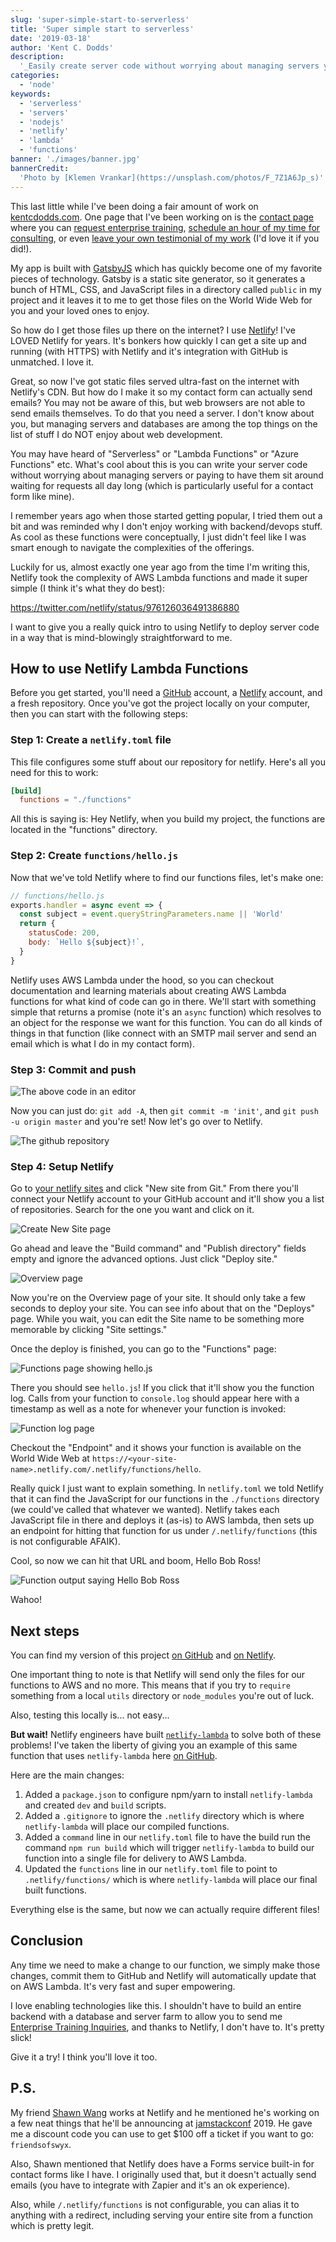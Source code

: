 ```yaml
---
slug: 'super-simple-start-to-serverless'
title: 'Super simple start to serverless'
date: '2019-03-18'
author: 'Kent C. Dodds'
description:
  '_Easily create server code without worrying about managing servers yourself_'
categories:
  - 'node'
keywords:
  - 'serverless'
  - 'servers'
  - 'nodejs'
  - 'netlify'
  - 'lambda'
  - 'functions'
banner: './images/banner.jpg'
bannerCredit:
  'Photo by [Klemen Vrankar](https://unsplash.com/photos/F_7Z1A6Jp_s)'
---
```


This last little while I've been doing a fair amount of work on
[kentcdodds.com](https://kentcdodds.com). One page that I've been working on is
the [contact page](/contact) where you can
[request enterprise training](https://kcd.im/request-a-workshop),
[schedule an hour of my time for consulting](https://kcd.im/consulting), or even
[leave your own testimonial of my work](https://kcd.im/testimonial) (I'd love it
if you did!).

My app is built with [GatsbyJS](https://www.gatsbyjs.org) which has quickly
become one of my favorite pieces of technology. Gatsby is a static site
generator, so it generates a bunch of HTML, CSS, and JavaScript files in a
directory called `public` in my project and it leaves it to me to get those
files on the World Wide Web for you and your loved ones to enjoy.

So how do I get those files up there on the internet? I use
[Netlify](https://www.netlify.com)! I've LOVED Netlify for years. It's bonkers
how quickly I can get a site up and running (with HTTPS) with Netlify and it's
integration with GitHub is unmatched. I love it.

Great, so now I've got static files served ultra-fast on the internet with
Netlify's CDN. But how do I make it so my contact form can actually send emails?
You may not be aware of this, but web browsers are not able to send emails
themselves. To do that you need a server. I don't know about you, but managing
servers and databases are among the top things on the list of stuff I do NOT
enjoy about web development.

You may have heard of "Serverless" or "Lambda Functions" or "Azure Functions"
etc. What's cool about this is you can write your server code without worrying
about managing servers or paying to have them sit around waiting for requests
all day long (which is particularly useful for a contact form like mine).

I remember years ago when those started getting popular, I tried them out a bit
and was reminded why I don't enjoy working with backend/devops stuff. As cool as
these functions were conceptually, I just didn't feel like I was smart enough to
navigate the complexities of the offerings.

Luckily for us, almost exactly one year ago from the time I'm writing this,
Netlify took the complexity of AWS Lambda functions and made it super simple (I
think it's what they do best):

https://twitter.com/netlify/status/976126036491386880

I want to give you a really quick intro to using Netlify to deploy server code
in a way that is mind-blowingly straightforward to me.

## How to use Netlify Lambda Functions

Before you get started, you'll need a [GitHub](https://github.com) account, a
[Netlify](https://netlify.com) account, and a fresh repository. Once you've got
the project locally on your computer, then you can start with the following
steps:

### Step 1: Create a `netlify.toml` file

This file configures some stuff about our repository for netlify. Here's all you
need for this to work:

```toml
[build]
  functions = "./functions"
```

All this is saying is: Hey Netlify, when you build my project, the functions are
located in the "functions" directory.

### Step 2: Create `functions/hello.js`

Now that we've told Netlify where to find our functions files, let's make one:

```javascript
// functions/hello.js
exports.handler = async event => {
  const subject = event.queryStringParameters.name || 'World'
  return {
    statusCode: 200,
    body: `Hello ${subject}!`,
  }
}
```

Netlify uses AWS Lambda under the hood, so you can checkout documentation and
learning materials about creating AWS Lambda functions for what kind of code can
go in there. We'll start with something simple that returns a promise (note it's
an `async` function) which resolves to an object for the response we want for
this function. You can do all kinds of things in that function (like connect
with an SMTP mail server and send an email which is what I do in my contact
form).

### Step 3: Commit and push

![The above code in an editor](./images/code.png)

Now you can just do: `git add -A`, then `git commit -m 'init'`, and
`git push -u origin master` and you're set! Now let's go over to Netlify.

![The github repository](./images/repo.png)

### Step 4: Setup Netlify

Go to [your netlify sites](https://app.netlify.com) and click "New site from
Git." From there you'll connect your Netlify account to your GitHub account and
it'll show you a list of repositories. Search for the one you want and click on
it.

![Create New Site page](./images/create-new-site.png)

Go ahead and leave the "Build command" and "Publish directory" fields empty and
ignore the advanced options. Just click "Deploy site."

![Overview page](./images/overview.png)

Now you're on the Overview page of your site. It should only take a few seconds
to deploy your site. You can see info about that on the "Deploys" page. While
you wait, you can edit the Site name to be something more memorable by clicking
"Site settings."

Once the deploy is finished, you can go to the "Functions" page:

![Functions page showing hello.js](./images/functions.png)

There you should see `hello.js`! If you click that it'll show you the function
log. Calls from your function to `console.log` should appear here with a
timestamp as well as a note for whenever your function is invoked:

![Function log page](./images/function-log.png)

Checkout the "Endpoint" and it shows your function is available on the World
Wide Web at `https://<your-site-name>.netlify.com/.netlify/functions/hello`.

Really quick I just want to explain something. In `netlify.toml` we told Netlify
that it can find the JavaScript for our functions in the `./functions` directory
(we could've called that whatever we wanted). Netlify takes each JavaScript file
in there and deploys it (as-is) to AWS lambda, then sets up an endpoint for
hitting that function for us under `/.netlify/functions` (this is not
configurable AFAIK).

Cool, so now we can hit that URL and boom, Hello Bob Ross!

![Function output saying Hello Bob Ross](./images/function-output.png)

Wahoo!

## Next steps

You can find my version of this project
[on GitHub](https://github.com/kentcdodds/super-simple-netlify-function-example)
and
[on Netlify](https://simple-fn-example.netlify.com/.netlify/functions/hello).

One important thing to note is that Netlify will send only the files for our
functions to AWS and no more. This means that if you try to `require` something
from a local `utils` directory or `node_modules` you're out of luck.

Also, testing this locally is... not easy...

**But wait!** Netlify engineers have built
[`netlify-lambda`](https://www.npmjs.com/package/netlify-lambda) to solve both
of these problems! I've taken the liberty of giving you an example of this same
function that uses `netlify-lambda` here
[on GitHub](https://github.com/kentcdodds/netlify-function-example).

Here are the main changes:

1. Added a `package.json` to configure npm/yarn to install `netlify-lambda` and
   created `dev` and `build` scripts.
2. Added a `.gitignore` to ignore the `.netlify` directory which is where
   `netlify-lambda` will place our compiled functions.
3. Added a `command` line in our `netlify.toml` file to have the build run the
   command `npm run build` which will trigger `netlify-lambda` to build our
   function into a single file for delivery to AWS Lambda.
4. Updated the `functions` line in our `netlify.toml` file to point to
   `.netlify/functions/` which is where `netlify-lambda` will place our final
   built functions.

Everything else is the same, but now we can actually require different files!

## Conclusion

Any time we need to make a change to our function, we simply make those changes,
commit them to GitHub and Netlify will automatically update that on AWS Lambda.
It's very fast and super empowering.

I love enabling technologies like this. I shouldn't have to build an entire
backend with a database and server farm to allow you to send me
[Enterprise Training Inquiries](https://kcd.im/request-a-workshop), and thanks
to Netlify, I don't have to. It's pretty slick!

Give it a try! I think you'll love it too.

## P.S.

<!-- prettier escapes the $ https://github.com/prettier/prettier/issues/5483 -->
<!-- prettier-ignore -->
My friend [Shawn Wang](https://twitter.com/swyx) works at Netlify and he
mentioned he's working on a few neat things that he'll be announcing at
[jamstackconf](https://twitter.com/jamstackconf) 2019. He gave me a discount
code you can use to get $100 off a ticket if you want to go: `friendsofswyx`.

Also, Shawn mentioned that Netlify does have a Forms service built-in for
contact forms like I have. I originally used that, but it doesn't actually send
emails (you have to integrate with Zapier and it's an ok experience).

Also, while `/.netlify/functions` is not configurable, you can alias it to
anything with a redirect, including serving your entire site from a function
which is pretty legit.
